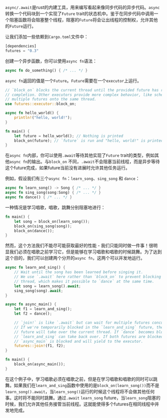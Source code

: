 `async/.await`是rust的内建工具，用来编写看起来像同步代码的异步代码。`async`转换一个代码块到一个实现了`Future` trait的状态机中。鉴于在同步代码中调用一个阻塞函数将会阻塞整个线程，阻塞的`Future`将会让出线程的控制权，允许其他的`Future`运行。

让我们添加一些依赖到`Cargo.toml`文件中：

```rust
[dependencies]
futures = "0.3"
```

创建一个异步函数，你可以使用`async fn`语法：

```rust
async fn do_something() { /* ... */ }
```

`async fn`返回的值是一个`Future`。`Future`需要在一个`executor`上运行。

```rust
// `block_on` blocks the current thread until the provided future has run to
// completion. Other executors provide more complex behavior, like scheduling
// multiple futures onto the same thread.
use futures::executor::block_on;

async fn hello_world() {
    println!("hello, world!");
}

fn main() {
    let future = hello_world(); // Nothing is printed
    block_on(future); // `future` is run and "hello, world!" is printed
}
```

在`async fn`内部，你可以使用`.await`等待其他实现了`Future` trait的类型，例如其他`async fn`的输出。与`block_on` 不同，`.await`不会阻塞当前线程，而是异步等待这个future完成，如果future当前没有进展时允许其他任务运行。

例如，假设我们有三个`async fn`：`learn_song`、`sing_song` 和 `dance`：

```rust
async fn learn_song() -> Song { /* ... */ }
async fn sing_song(song:Song) { /* ... */ }
async fn dance() { /* ... */ }
```

一种情况是学习唱歌，唱歌，跳舞分别阻塞地进行：

```rust
fn main() {
    let song = block_on(learn_song());
    block_on(sing_song(song));
    block_on(dance());
}
```

然而，这个方法我们不能尽可能获取最好的性能 - 我们只能同时做一件事！很明显我们必须在唱歌之前学习它，但是能够在学习唱歌和唱歌的时候跳舞。为了达到这个目的，我们可以创建两个分开的`async fn`，这两个可以并发地运行。

```rust
async fn learn_and_sing() {
    // Wait until the song has been learned before singing it.
    // We use `.await` here rather than `block_on` to prevent blocking the
    // thread, which makes it possible to `dance` at the same time.
    let song = learn_song().await;
    sing_song(song).await;
}

async fn async_main() {
    let f1 = learn_and_sing();
    let f2 = dance();

    // `join!` is like `.await` but can wait for multiple futures concurrently.
    // If we're temporarily blocked in the `learn_and_sing` future, the `dance`
    // future will take over the current thread. If `dance` becomes blocked,
    // `learn_and_sing` can take back over. If both futures are blocked, then
    // `async_main` is blocked and will yield to the executor.
    futures::join!(f1, f2);
}

fn main() {
    block_on(async_main());
}
```

在这个例子中，学习唱歌必须在唱歌之前，但是在学习唱歌和唱歌的同时可以跳舞。如果我们在`learn_and_sing`函数中使用的是`block_on(learn_song())`而不是`learn_song().await`，当`learn_song()`运行的时候这个线程将不会做其他任何事。这时将不能同时跳舞。通过`.await` `learn_song` future，当`learn_song`阻塞的时候，我们允许其他任务接管当前线程。这就能使得多个futures在相同线程中并发地完成。


